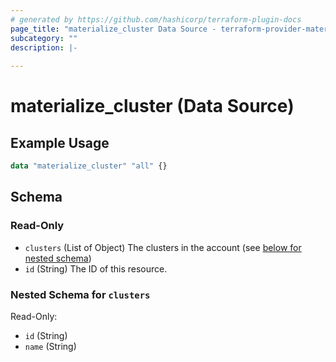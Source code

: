 ```yaml
---
# generated by https://github.com/hashicorp/terraform-plugin-docs
page_title: "materialize_cluster Data Source - terraform-provider-materialize"
subcategory: ""
description: |-
  
---
```


# materialize_cluster (Data Source)



## Example Usage

```terraform
data "materialize_cluster" "all" {}
```

<!-- schema generated by tfplugindocs -->
## Schema

### Read-Only

- `clusters` (List of Object) The clusters in the account (see [below for nested schema](#nestedatt--clusters))
- `id` (String) The ID of this resource.

<a id="nestedatt--clusters"></a>
### Nested Schema for `clusters`

Read-Only:

- `id` (String)
- `name` (String)
